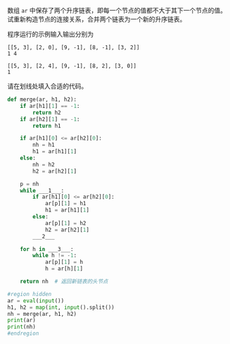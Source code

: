 数组 `ar` 中保存了两个升序链表，即每一个节点的值都不大于其下一个节点的值。试重新构造节点的连接关系，合并两个链表为一个新的升序链表。

程序运行的示例输入输出分别为
```input
[[5, 3], [2, 0], [9, -1], [8, -1], [3, 2]]
1 4
```
```output
[[5, 3], [2, 4], [9, -1], [8, 2], [3, 0]]
1
```

请在划线处填入合适的代码。
```py
def merge(ar, h1, h2):
    if ar[h1][1] == -1:
        return h2
    if ar[h2][1] == -1:
        return h1

    if ar[h1][0] <= ar[h2][0]:
        nh = h1
        h1 = ar[h1][1]
    else:
        nh = h2
        h2 = ar[h2][1]

    p = nh
    while ___1___:
        if ar[h1][0] <= ar[h2][0]:
            ar[p][1] = h1
            h1 = ar[h1][1]
        else:
            ar[p][1] = h2
            h2 = ar[h2][1]
        ___2___

    for h in ___3___:
        while h != -1:
            ar[p][1] = h
            h = ar[h][1]

    return nh  # 返回新链表的头节点

#region hidden
ar = eval(input())
h1, h2 = map(int, input().split())
nh = merge(ar, h1, h2)
print(ar)
print(nh)
#endregion
```
